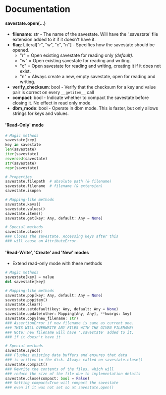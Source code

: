# Documentation


#### savestate.open(...)

* **filename**: str - The name of the savestate. Will have the '.savestate' file extension added to it if it doesn't have it.
* **flag**: Literal["r", "w", "c", "n"] - Specifies how the savestate should be opened.
    * "r" = Open existing savestate for reading only *(default)*.
    * "w" = Open existing savestate for reading and writing.
    * "c" = Open savestate for reading and writing, creating it if it does not exist.
    * "n" = Always create a new, empty savestate, open for reading and writing.
* **verify_checksum**: bool - Verify that the checksum for a key and value pair is correct on every `__getitem__` call
* **compact**: bool - Indicate whether to compact the savestate before closing it. No effect in read only mode.
* **dbm_mode**: bool - Operate in dbm mode. This is faster, but only allows strings for keys and values.


#### 'Read-Only' mode

```python
# Magic methods
savestate[key]
key in savestate
len(savestate)
iter(savestate)
reversed(savestate)
str(savestate)
repr(savestate)

# Properties
savestate.filepath  # absolute path (& filename)
savestate.filename  # filename (& extension)
savestate.isopen

# Mapping-like methods
savestate.keys()
savestate.values()
savestate.items()
savestate.get(key: Any, default: Any = None)

# Special methods
savestate.close()
### Closes the savestate. Accessing keys after this 
### will cause an AttributeError.
```

#### 'Read-Write', 'Create' and 'New' modes
- Extend read-only mode with these methods

```python
# Magic methods
savestate[key] = value
del savestate[key]

# Mapping-like methods
savestate.pop(key: Any, default: Any = None)
savestate.popitem()
savestate.clear()
savestate.setdefault(key: Any, default: Any = None)
savestate.update(other: Mapping[Any, Any], **kwargs: Any)
savestate.copy(new_filename: str)
### AssertionError if new filename is same as current one.
### THIS WILL OVERWRITE ANY FILES WITH THE GIVEN FILENAME!
### Note: new filename will have '.savestate' added to it, 
### if it doesn't have it

# Special methods
savestate.sync()
### Flushes existing data buffers and ensures that data
### is written to the disk. Always called on savestate.close()
savestate.compact()
### Rewrite the contents of the files, which will
### reduce the size of the file due to implementation details
savestate.close(compact: bool = False)
### Setting compact=True will compact the savestate
### even if it was not set so at savestate.open()
```
